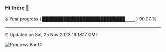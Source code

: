 ### Hi there 👋

⏳ Year progress { ███████████████████████████▁▁▁ } 90.07 %

---

⏰ Updated on Sat, 25 Nov 2023 18:18:17 GMT

![Progress Bar CI](https://github.com/liununu/liununu/workflows/Progress%20Bar%20CI/badge.svg)
